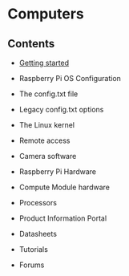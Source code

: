 # Computers

## Contents

- [Getting started](getting-started.md)

- Raspberry Pi OS Configuration

- The config.txt file

- Legacy config.txt options

- The Linux kernel

- Remote access

- Camera software

- Raspberry Pi Hardware

- Compute Module hardware

- Processors

- Product Information Portal

- Datasheets

- Tutorials

- Forums
